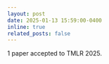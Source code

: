 ```yaml
---
layout: post
date: 2025-01-13 15:59:00-0400
inline: true
related_posts: false
---
```


1 paper accepted to TMLR 2025.
